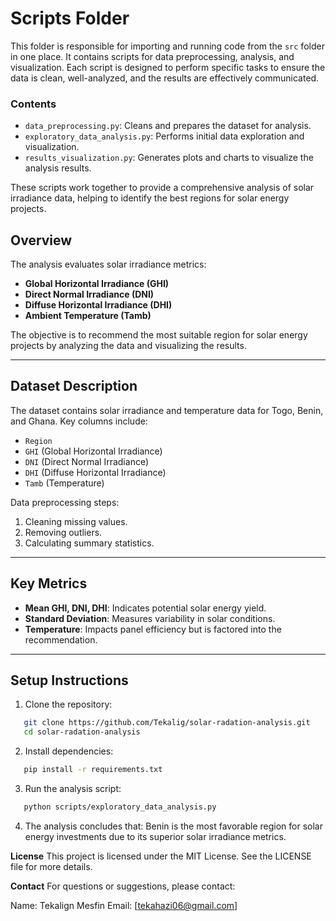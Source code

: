 # Scripts Folder

This folder is responsible for importing and running code from the `src` folder in one place. It contains scripts for data preprocessing, analysis, and visualization. Each script is designed to perform specific tasks to ensure the data is clean, well-analyzed, and the results are effectively communicated.

### **Contents**
- `data_preprocessing.py`: Cleans and prepares the dataset for analysis.
- `exploratory_data_analysis.py`: Performs initial data exploration and visualization.
- `results_visualization.py`: Generates plots and charts to visualize the analysis results.

These scripts work together to provide a comprehensive analysis of solar irradiance data, helping to identify the best regions for solar energy projects.


## **Overview**
The analysis evaluates solar irradiance metrics:
- **Global Horizontal Irradiance (GHI)**
- **Direct Normal Irradiance (DNI)**
- **Diffuse Horizontal Irradiance (DHI)**
- **Ambient Temperature (Tamb)**

The objective is to recommend the most suitable region for solar energy projects by analyzing the data and visualizing the results.

---

## **Dataset Description**
The dataset contains solar irradiance and temperature data for Togo, Benin, and Ghana. Key columns include:
- `Region`
- `GHI` (Global Horizontal Irradiance)
- `DNI` (Direct Normal Irradiance)
- `DHI` (Diffuse Horizontal Irradiance)
- `Tamb` (Temperature)

Data preprocessing steps:
1. Cleaning missing values.
2. Removing outliers.
3. Calculating summary statistics.

---

## **Key Metrics**
- **Mean GHI, DNI, DHI**: Indicates potential solar energy yield.
- **Standard Deviation**: Measures variability in solar conditions.
- **Temperature**: Impacts panel efficiency but is factored into the recommendation.

---

## **Setup Instructions**
1. Clone the repository:
```bash
   git clone https://github.com/Tekalig/solar-radation-analysis.git
   cd solar-radation-analysis
  ```

2. Install dependencies:
```bash
   pip install -r requirements.txt
```


3. Run the analysis script:
```bash
   python scripts/exploratory_data_analysis.py
   ```   

4. The analysis concludes that:
   Benin is the most favorable region for solar energy investments due to its superior solar irradiance metrics.

**License**
This project is licensed under the MIT License. See the LICENSE file for more details.

**Contact**
For questions or suggestions, please contact:

Name: Tekalign Mesfin
Email: [tekahazi06@gmail.com]
